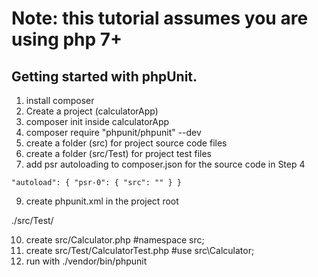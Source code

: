 # Note:  this tutorial assumes you are using php 7+
## Getting started with phpUnit.
1. install composer
2. Create a project (calculatorApp)
3. composer init inside calculatorApp
4. composer require  "phpunit/phpunit" --dev
6. create a folder (src) for project source code files
7. create a folder (src/Test) for project test files
8. add psr autoloading to composer.json for the source code in Step 4

``
"autoload": {
        "psr-0": {
            "src": ""
        }
}
``

9. create phpunit.xml in the project root

<?xml version="1.0" encoding="UTF-8"?>
<phpunit colors="true">
    <testsuites>
        <testsuite name="Application Test Suite">
            <directory>./src/Test/</directory>
        </testsuite>
    </testsuites>
</phpunit>


10. create src/Calculator.php #namespace src;
11. create src/Test/CalculatorTest.php #use src\Calculator;
12. run with ./vendor/bin/phpunit

